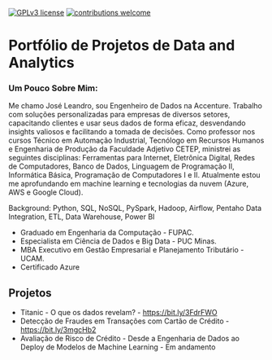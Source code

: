 [![GPLv3 license](https://img.shields.io/badge/License-GPLv3-blue.svg)](http://perso.crans.org/besson/LICENSE.html) [![contributions welcome](https://img.shields.io/badge/contributions-welcome-brightgreen.svg?style=flat)](https://github.com/carlosfab/data_science/issues)

# Portfólio de Projetos de Data and Analytics

### Um Pouco Sobre Mim:
Me chamo José Leandro, sou Engenheiro de Dados na Accenture. Trabalho com soluções personalizadas para empresas de diversos setores, capacitando clientes e usar seus dados de forma eficaz, desvendando insights valiosos e facilitando a tomada de decisões.
Como professor nos cursos Técnico em Automação Industrial, Tecnólogo em Recursos Humanos e Engenharia de Produção da Faculdade Adjetivo CETEP, ministrei as seguintes disciplinas: Ferramentas para Internet, Eletrônica Digital, Redes de Computadores, Banco de Dados, Linguagem de Programação II, Informática Básica, Programação de Computadores I e II.
Atualmente estou me aprofundando em machine learning e tecnologias da nuvem (Azure, AWS e Google Cloud).

Background: Python, SQL, NoSQL, PySpark, Hadoop, Airflow, Pentaho Data Integration, ETL, Data Warehouse, Power BI

* Graduado em Engenharia da Computação - FUPAC.
* Especialista em Ciência de Dados e Big Data - PUC Minas.
* MBA Executivo em Gestão Empresarial e Planejamento Tributário - UCAM.
* Certificado Azure

## Projetos

* Titanic - O que os dados revelam? - https://bit.ly/3FdrFWO
* Detecção de Fraudes em Transações com Cartão de Crédito - https://bit.ly/3mgcHb2
* Avaliação de Risco de Crédito - Desde a Engenharia de Dados ao Deploy de Modelos de Machine Learning - Em andamento



